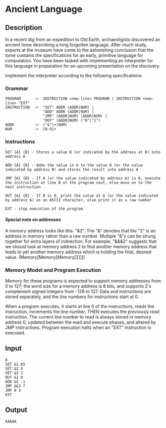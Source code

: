 # Ancient Language
## Description
In a recent dig from an expedition to Old Earth, archaeoligists discovered an ancient tome describing a long forgotten language. After much study, experts at the museum have come to the astonishing conclusion that the tome contains the specifications for an early, primitive language for computation. You have been tasked with implementing an interpreter for this language in preparation for an upcoming presentation on the discovery.

Implement the interpreter according to the following specifications:

### Grammar
```
PROGRAM      ->  INSTRUCTION <new-line> PROGRAM | INSTRUCTION <new-line> "EXT"
INSTRUCTION  ->  "SET" ADDR (ADDR|NUM) | 
                 "ADD" ADDR (ADDR|NUM) | 
                 "JMP" (ADDR|NUM) (ADDR|NUM) | 
                 "OUT" (ADDR|NUM) ("0"|"1")
ADDR         ->  ("&")+(NUM)
NUM          ->  [0-9]+
```

### Instructions
```
SET {A} {B} - Stores a value B (or indicated by the address at B) into address A

ADD {A} {B} - Adds the value in A to the value B (or the value indicated by address B) and stores the result into address A

JMP {A} {B} - If A (or the value indicated by address A) is 0, execute the instruction at line B of the program next, else move on to the next instruction

OUT {A} {B} - If B is 0, print the value at A (or the value indicated by address A) as an ASCII character, else print it as a raw number

EXT - stop execution of the program
```

#### Special note on addresses
A memory address looks like this: "&2". The "&" denotes that the "2" is an address in memory rather than a raw number. Multiple "&"s can be strung together for extra layers of indirection. For example, "&&&2" suggests that we should look at memory address 2 to find another memory address that leads to yet another memory address which is holding the final, desired value. (Memory[Memory[Memory[2]]])

### Memory Model and Program Execution
Memory for these programs is expected to support memory addresses from 0 to 127; the word size for a memory address is 8 bits, and supports 2's complement signed integers from -128 to 127. Data and instructions are stored separately, and the line numbers for instructions start at 0.

When a program executes, it starts at line 0 of the instructions, reads the instruction, increments the line number, THEN executes the previously read instruction. The current line number to read is always stored in memory address 0, updated between the read and execute phases, and altered by JMP instructions. Program execution halts when an "EXT" instruction is executed.

## Input
```
8
SET &1 65
SET &2 5
SET &3 2 
OUT &1 0
ADD &2 -1
JMP &&3 7
JMP 0 3
EXT
```
## Output
```
AAAAA
```
